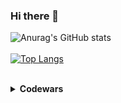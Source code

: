 ### Hi there 👋


<!--**alexandra-mk/alexandra-mk** is a ✨ _special_ ✨ repository because its `README.md` (this file) appears on your GitHub profile.

Here are some ideas to get you started:

- 🔭 I’m currently working on ...
- 🌱 I’m currently learning ...
- 👯 I’m looking to collaborate on ...
- 🤔 I’m looking for help with ...
- 💬 Ask me about ...
- 📫 How to reach me: ...
- 😄 Pronouns: ...
- ⚡ Fun fact: ...
-->
![Anurag's GitHub stats](https://github-readme-stats.vercel.app/api?username=alexandra-mk&show_icons=true&theme=radical)
<br/>
<br/>
[![Top Langs](https://github-readme-stats.vercel.app/api/top-langs/?username=alexandra-mk&layout=compact&theme=radical)](https://github.com/anuraghazra/github-readme-stats)
<br/>
<br/>
<details>
<summary><strong>Codewars</strong></summary>
<br/>
<img src="https://github.r2v.ch/codewars?user=alexandra_K&top_languages=true&theme=nightowl&stroke=white">
</details>
